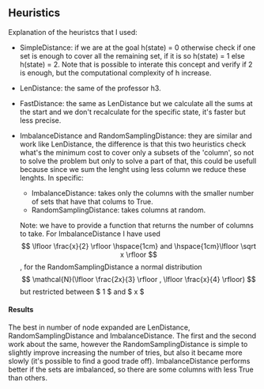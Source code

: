 ## Heuristics ##
Explanation of the heuristcs that I used:
* SimpleDistance: if we are at the goal h(state) = 0 otherwise check if one set is enough to cover all the remaining set, if it is so h(state) = 1 else h(state) = 2. Note that is possible to interate this concept and verify if 2 is enough, but the computational complexity of h increase. 
* LenDistance: the same of the professor h3.
* FastDistance: the same as LenDistance but we calculate all the sums at the start and we don't recalculate for the specific state, it's faster but less precise.
* ImbalanceDistance and RandomSamplingDistance: they are similar and work like LenDistance, the difference is that this two heuristics check what's the minimum cost to cover only a subsets of the 'column', so not to solve the problem but only to solve a part of that, this could be usefull because since we sum the lenght using less column we reduce these lenghts. In specific:
    * ImbalanceDistance: takes only the columns with the smaller number of sets that have that colums to True.
    * RandomSamplingDistance: takes columns at random.

    Note: we have to provide a function that returns the number of columns to take. For ImbalanceDistance I have used $$   \lfloor \frac{x}{2} \rfloor \hspace{1cm} and \hspace{1cm}\lfloor \sqrt x \rfloor $$ , for the RandomSamplingDistance a normal distribution  $$ \mathcal{N}(\lfloor \frac{2x}{3} \rfloor , \lfloor \frac{x}{4} \rfloor) $$ but restricted between $ 1 $ and $ x $

#### Results ####
The best in number of node expanded are LenDistance, RandomSamplingDistance and ImbalanceDistance. The first and the second work about the same, however the RandomSamplingDistance is simple to slightly improve increasing the number of tries, but also it became more slowly (it's possible to find a good trade off). ImbalanceDistance performs better if the sets are imbalanced, so there are some columns with less True than others.